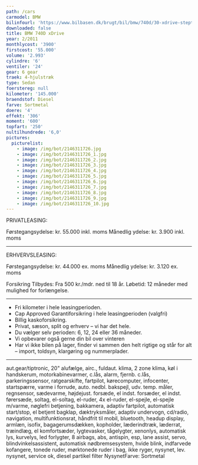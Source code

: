 ```yaml
---
path: /cars
carmodel: BMW
bilinfourl: 'https://www.bilbasen.dk/brugt/bil/bmw/740d/30-xdrive-steptr-4d/4089526 '
downloaded: false
title: BMW 740D xDrive
year: 2/2011
monthlycost: '3900'
firstcost: '55.000'
volume: '2.993'
cylindre: '6'
ventiler: '24'
gear: 6 gear
traek: 4-hjulstræk
type: Sedan
foerstereg: null
kilometer: '145.000'
braendstof: Diesel
farve: Sortmetal
doere: '4'
effekt: '306'
moment: '600'
topfart: '250'
nultilhundrede: '6,0'
pictures:
  picturelist:
    - image: /img/bot/2146311726.jpg
    - image: /img/bot/2146311726_1.jpg
    - image: /img/bot/2146311726_2.jpg
    - image: /img/bot/2146311726_3.jpg
    - image: /img/bot/2146311726_4.jpg
    - image: /img/bot/2146311726_5.jpg
    - image: /img/bot/2146311726_6.jpg
    - image: /img/bot/2146311726_7.jpg
    - image: /img/bot/2146311726_8.jpg
    - image: /img/bot/2146311726_9.jpg
    - image: /img/bot/2146311726_10.jpg
---
```

PRIVATLEASING: 

Førstegangsydelse: kr. 55.000 inkl. moms
Månedlig ydelse: kr. 3.900 inkl. moms
__________________________________________

ERHVERVSLEASING:

Førstegangsydelse: kr. 44.000 ex. moms
Månedlig ydelse: kr. 3.120 ex. moms


Forsikring Tilbydes:
Fra 500 kr./mdr. ned til 18 år. 
Løbetid: 12 måneder med mulighed for forlængelse.
____________________________________________________________

* Fri kilometer i hele leasingperioden.
* Cap Approved Garantiforsikring i hele leasingperioden (valgfri)
* Billig kaskoforsikring.
* Privat, sæson, split og erhverv – vi har det hele.
* Du vælger selv perioden: 6, 12, 24 eller 36 måneder.
* Vi opbevarer også gerne din bil over vinteren
* Har vi ikke bilen på lager, finder vi sammen den helt rigtige og står for alt – import, toldsyn, klargøring og nummerplader. 
____________________________________________________________

aut.gear/tiptronic, 20" alufælge, airc., fuldaut. klima, 2 zone klima, køl i handskerum, motorkabinevarmer, c.lås, alarm, fjernb. c.lås, parkeringssensor, ratgearskifte, fartpilot, kørecomputer, infocenter, startspærre, varme i forrude, auto. nedbl. bakspejl, udv. temp. måler, regnsensor, sædevarme, højdejust. forsæde, el indst. forsæder, el indst. førersæde, soltag, el-soltag, el-ruder, 4x el-ruder, el-spejle, el-spejle m/varme, nøglefri betjening, bakkamera, adaptiv fartpilot, automatisk start/stop, el betjent bagklap, dæktryksmåler, adaptiv undervogn, cd/radio, navigation, multifunktionsrat, håndfrit til mobil, bluetooth, headup display, armlæn, isofix, bagagerumsdækken, kopholder, læderindtræk, læderrat, træindlæg, el komfortsæder, lygtevasker, tågelygter, xenonlys, automatisk lys, kurvelys, led forlygter, 8 airbags, abs, antispin, esp, lane assist, servo, blindvinkelsassistent, automatisk nødbremsesystem, hvide blink, indfarvede kofangere, tonede ruder, mørktonede ruder i bag, ikke ryger, nysynet, lev. nysynet, service ok, diesel partikel filter
NysynetFarve: Sortmetal
